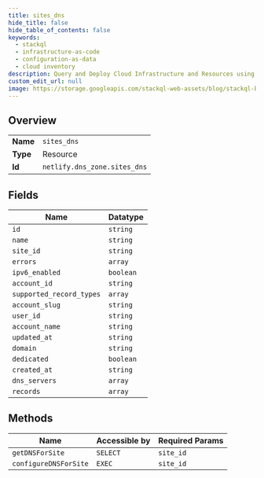 ```yaml
---
title: sites_dns
hide_title: false
hide_table_of_contents: false
keywords:
  - stackql
  - infrastructure-as-code
  - configuration-as-data
  - cloud inventory
description: Query and Deploy Cloud Infrastructure and Resources using SQL
custom_edit_url: null
image: https://storage.googleapis.com/stackql-web-assets/blog/stackql-blog-post-featured-image.png
---
```

  
    

## Overview
<table><tbody>
<tr><td><b>Name</b></td><td><code>sites_dns</code></td></tr>
<tr><td><b>Type</b></td><td>Resource</td></tr>
<tr><td><b>Id</b></td><td><code>netlify.dns_zone.sites_dns</code></td></tr>
</tbody></table>

## Fields
| Name | Datatype |
| ---- | -------- |
| `id` | `string` |
| `name` | `string` |
| `site_id` | `string` |
| `errors` | `array` |
| `ipv6_enabled` | `boolean` |
| `account_id` | `string` |
| `supported_record_types` | `array` |
| `account_slug` | `string` |
| `user_id` | `string` |
| `account_name` | `string` |
| `updated_at` | `string` |
| `domain` | `string` |
| `dedicated` | `boolean` |
| `created_at` | `string` |
| `dns_servers` | `array` |
| `records` | `array` |
## Methods
| Name | Accessible by | Required Params |
| ---- | ------------- | --------------- |
| `getDNSForSite` | `SELECT` | `site_id` |
| `configureDNSForSite` | `EXEC` | `site_id` |
